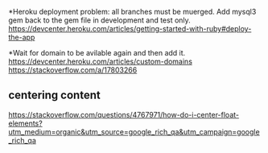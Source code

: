 *Heroku deployment problem: all branches must be muerged. Add mysql3 gem back to the gem file in development and test only.
https://devcenter.heroku.com/articles/getting-started-with-ruby#deploy-the-app

*Wait for domain to be avilable again and then add it.
https://devcenter.heroku.com/articles/custom-domains
https://stackoverflow.com/a/17803266

## centering content 
https://stackoverflow.com/questions/4767971/how-do-i-center-float-elements?utm_medium=organic&utm_source=google_rich_qa&utm_campaign=google_rich_qa
